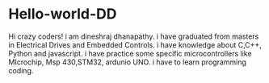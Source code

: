 # Hello-world-DD

Hi crazy coders!
  i am dineshraj dhanapathy. i have graduated from masters in Electrical Drives and Embedded Controls. i have knowledge about C,C++, Python and javascript. i have practice some specific microcontrollers like MIcrochip, Msp 430,STM32, ardunio UNO. 
  i have to learn programming coding.  
